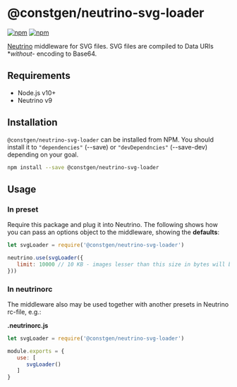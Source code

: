 # @constgen/neutrino-svg-loader

[![npm](https://img.shields.io/npm/v/@constgen/neutrino-svg-loader.svg)](https://www.npmjs.com/package/@constgen/neutrino-svg-loader)
[![npm](https://img.shields.io/npm/dt/@constgen/neutrino-svg-loader.svg)](https://www.npmjs.com/package/@constgen/neutrino-svg-loader)

[Neutrino](https://neutrino.js.org) middleware for SVG files. SVG files are compiled to Data URIs **without*- encoding to Base64.

## Requirements

- Node.js v10+
- Neutrino v9

## Installation

`@constgen/neutrino-svg-loader` can be installed from NPM. You should install it to `"dependencies"` (--save) or `"devDependncies"` (--save-dev) depending on your goal.

```bash
npm install --save @constgen/neutrino-svg-loader
```

## Usage

### In preset

Require this package and plug it into Neutrino. The following shows how you can pass an options object to the middleware, showing the **defaults**:

```js
let svgLoader = require('@constgen/neutrino-svg-loader')

neutrino.use(svgLoader({
   limit: 10000 // 10 KB - images lesser than this size in bytes will be inlined into JS bundle. But onlly images referenced from styles are affected. All others are alwas inlined
}))
```

### In **neutrinorc**

The middleware also may be used together with another presets in Neutrino rc-file, e.g.:

**.neutrinorc.js**

```js
let svgLoader = require('@constgen/neutrino-svg-loader')

module.exports = {
   use: [
      svgLoader()
   ]
}
```